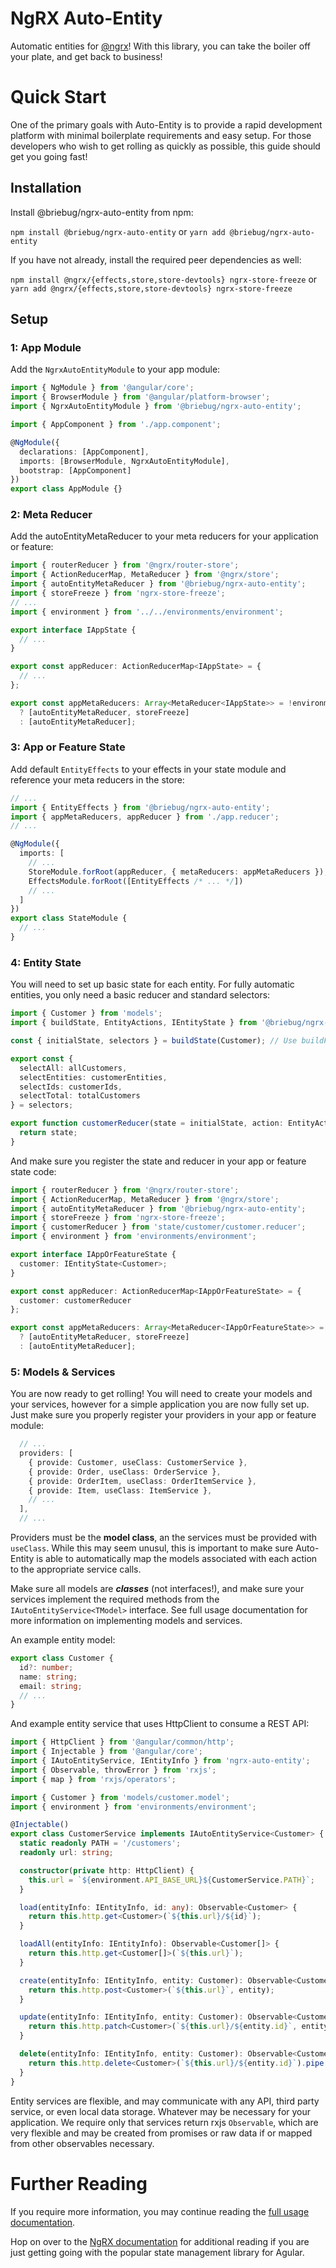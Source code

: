 # NgRX Auto-Entity

Automatic entities for [@ngrx](https://github.com/ngrx/platform)! With this library,
you can take the boiler off your plate, and get back to business!

# Quick Start

One of the primary goals with Auto-Entity is to provide a rapid development platform
with minimal boilerplate requirements and easy setup. For those developers who wish
to get rolling as quickly as possible, this guide should get you going fast!

## Installation

Install @briebug/ngrx-auto-entity from npm:

`npm install @briebug/ngrx-auto-entity` or `yarn add @briebug/ngrx-auto-entity`

If you have not already, install the required peer dependencies as well:

`npm install @ngrx/{effects,store,store-devtools} ngrx-store-freeze` or `yarn add @ngrx/{effects,store,store-devtools} ngrx-store-freeze`

## Setup

### 1: App Module

Add the `NgrxAutoEntityModule` to your app module:

```typescript
import { NgModule } from '@angular/core';
import { BrowserModule } from '@angular/platform-browser';
import { NgrxAutoEntityModule } from '@briebug/ngrx-auto-entity';

import { AppComponent } from './app.component';

@NgModule({
  declarations: [AppComponent],
  imports: [BrowserModule, NgrxAutoEntityModule],
  bootstrap: [AppComponent]
})
export class AppModule {}
```

### 2: Meta Reducer

Add the autoEntityMetaReducer to your meta reducers for your application or
feature:

```typescript
import { routerReducer } from '@ngrx/router-store';
import { ActionReducerMap, MetaReducer } from '@ngrx/store';
import { autoEntityMetaReducer } from '@briebug/ngrx-auto-entity';
import { storeFreeze } from 'ngrx-store-freeze';
// ...
import { environment } from '../../environments/environment';

export interface IAppState {
  // ...
}

export const appReducer: ActionReducerMap<IAppState> = {
  // ...
};

export const appMetaReducers: Array<MetaReducer<IAppState>> = !environment.production
  ? [autoEntityMetaReducer, storeFreeze]
  : [autoEntityMetaReducer];
```

### 3: App or Feature State

Add default `EntityEffects` to your effects in your state module and reference
your meta reducers in the store:

```typescript
// ...
import { EntityEffects } from '@briebug/ngrx-auto-entity';
import { appMetaReducers, appReducer } from './app.reducer';
// ...

@NgModule({
  imports: [
    // ...
    StoreModule.forRoot(appReducer, { metaReducers: appMetaReducers }),
    EffectsModule.forRoot([EntityEffects /* ... */])
    // ...
  ]
})
export class StateModule {
  // ...
}
```

### 4: Entity State

You will need to set up basic state for each entity. For fully automatic entities, you
only need a basic reducer and standard selectors:

```typescript
import { Customer } from 'models';
import { buildState, EntityActions, IEntityState } from '@briebug/ngrx-auto-entity';

const { initialState, selectors } = buildState(Customer); // Use buildFeatureState for features!

export const {
  selectAll: allCustomers,
  selectEntities: customerEntities,
  selectIds: customerIds,
  selectTotal: totalCustomers
} = selectors;

export function customerReducer(state = initialState, action: EntityActions<Customer>): IEntityState<Customer> {
  return state;
}
```

And make sure you register the state and reducer in your app or feature state code:

```typescript
import { routerReducer } from '@ngrx/router-store';
import { ActionReducerMap, MetaReducer } from '@ngrx/store';
import { autoEntityMetaReducer } from '@briebug/ngrx-auto-entity';
import { storeFreeze } from 'ngrx-store-freeze';
import { customerReducer } from 'state/customer/customer.reducer';
import { environment } from 'environments/environment';

export interface IAppOrFeatureState {
  customer: IEntityState<Customer>;
}

export const appReducer: ActionReducerMap<IAppOrFeatureState> = {
  customer: customerReducer
};

export const appMetaReducers: Array<MetaReducer<IAppOrFeatureState>> = !environment.production
  ? [autoEntityMetaReducer, storeFreeze]
  : [autoEntityMetaReducer];
```

### 5: Models & Services

You are now ready to get rolling! You will need to create your models and your
services, however for a simple application you are now fully set up. Just make sure
you properly register your providers in your app or feature module:

```typescript
  // ...
  providers: [
    { provide: Customer, useClass: CustomerService },
    { provide: Order, useClass: OrderService },
    { provide: OrderItem, useClass: OrderItemService },
    { provide: Item, useClass: ItemService },
    // ...
  ],
  // ...
```

Providers must be the **model class**, an the services must be provided with `useClass`. While
this may seem unusul, this is important to make sure Auto-Entity is able to automatically
map the models associated with each action to the appropriate service calls.

Make sure all models are _**classes**_ (not interfaces!), and make sure your services
implement the required methods from the `IAutoEntityService<TModel>` interface. See full
usage documentation for more information on implementing models and services.

An example entity model:

```typescript
export class Customer {
  id?: number;
  name: string;
  email: string;
  // ...
}
```

And example entity service that uses HttpClient to consume a REST API:

```typescript
import { HttpClient } from '@angular/common/http';
import { Injectable } from '@angular/core';
import { IAutoEntityService, IEntityInfo } from 'ngrx-auto-entity';
import { Observable, throwError } from 'rxjs';
import { map } from 'rxjs/operators';

import { Customer } from 'models/customer.model';
import { environment } from 'environments/environment';

@Injectable()
export class CustomerService implements IAutoEntityService<Customer> {
  static readonly PATH = '/customers';
  readonly url: string;

  constructor(private http: HttpClient) {
    this.url = `${environment.API_BASE_URL}${CustomerService.PATH}`;
  }

  load(entityInfo: IEntityInfo, id: any): Observable<Customer> {
    return this.http.get<Customer>(`${this.url}/${id}`);
  }

  loadAll(entityInfo: IEntityInfo): Observable<Customer[]> {
    return this.http.get<Customer[]>(`${this.url}`);
  }

  create(entityInfo: IEntityInfo, entity: Customer): Observable<Customer> {
    return this.http.post<Customer>(`${this.url}`, entity);
  }

  update(entityInfo: IEntityInfo, entity: Customer): Observable<Customer> {
    return this.http.patch<Customer>(`${this.url}/${entity.id}`, entity);
  }

  delete(entityInfo: IEntityInfo, entity: Customer): Observable<Customer> {
    return this.http.delete<Customer>(`${this.url}/${entity.id}`).pipe(map(() => entity));
  }
}
```

Entity services are flexible, and may communicate with any API, third party service,
or even local data storage. Whatever may be necessary for your application. We
require only that services return rxjs `Observable`, which are very flexible
and may be created from promises or raw data if or mapped from other observables necessary.

# Further Reading

If you require more information, you may continue reading the [full usage documentation](USAGE.md).

Hop on over to the [NgRX documentation](https://github.com/ngrx/platform) for additional reading if you are just getting going with the popular state management library for Agular.
